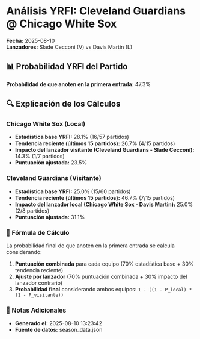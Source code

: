 # Análisis YRFI: Cleveland Guardians @ Chicago White Sox

**Fecha:** 2025-08-10  
**Lanzadores:** Slade Cecconi (V) vs Davis Martin (L)

## 📊 Probabilidad YRFI del Partido

**Probabilidad de que anoten en la primera entrada:** 47.3%

## 🔍 Explicación de los Cálculos

### Chicago White Sox (Local)
- **Estadística base YRFI:** 28.1% (16/57 partidos)
- **Tendencia reciente (últimos 15 partidos):** 26.7% (4/15 partidos)
- **Impacto del lanzador visitante (Cleveland Guardians - Slade Cecconi):** 14.3% (1/7 partidos)
- **Puntuación ajustada:** 23.5%

### Cleveland Guardians (Visitante)
- **Estadística base YRFI:** 25.0% (15/60 partidos)
- **Tendencia reciente (últimos 15 partidos):** 46.7% (7/15 partidos)
- **Impacto del lanzador local (Chicago White Sox - Davis Martin):** 25.0% (2/8 partidos)
- **Puntuación ajustada:** 31.1%

### 📝 Fórmula de Cálculo

La probabilidad final de que anoten en la primera entrada se calcula considerando:
1. **Puntuación combinada** para cada equipo (70% estadística base + 30% tendencia reciente)
2. **Ajuste por lanzador** (70% puntuación combinada + 30% impacto del lanzador contrario)
3. **Probabilidad final** considerando ambos equipos: `1 - ((1 - P_local) * (1 - P_visitante))`

### 📌 Notas Adicionales

- **Generado el:** 2025-08-10 13:23:42
- **Fuente de datos:** season_data.json

